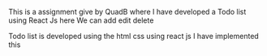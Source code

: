 This is a assignment give by QuadB 
where I have developed a Todo list 
using React Js 
here We can 
   add 
   edit 
   delete 

Todo list is developed using the html css 
using react js I have implemented this 
